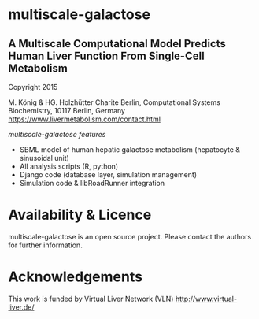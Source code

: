 multiscale-galactose
====================
## A Multiscale Computational Model Predicts Human Liver Function From Single-Cell Metabolism
Copyright 2015

M. König & HG. Holzhütter
Charite Berlin, Computational Systems Biochemistry, 10117 Berlin, Germany
https://www.livermetabolism.com/contact.html

*multiscale-galactose features*
  * SBML model of human hepatic galactose metabolism (hepatocyte & sinusoidal unit)
  * All analysis scripts (R, python)
  * Django code (database layer, simulation management)
  * Simulation code & libRoadRunner integration

# Availability & Licence
multiscale-galactose is an open source project. Please contact the authors for further information.

# Acknowledgements
This work is funded by Virtual Liver Network (VLN)
http://www.virtual-liver.de/
